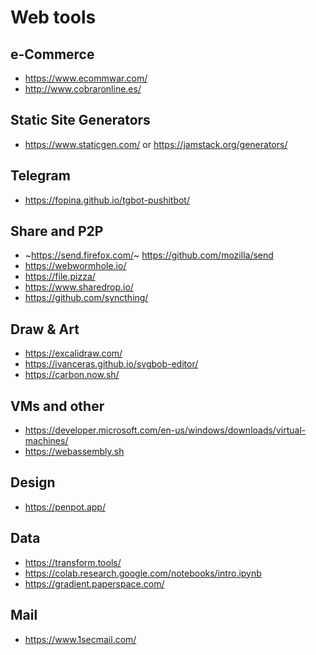 Web tools
==============


e-Commerce
-----------
* https://www.ecommwar.com/
* http://www.cobraronline.es/


Static Site Generators
------
* https://www.staticgen.com/ or https://jamstack.org/generators/


Telegram
-----
* https://fopina.github.io/tgbot-pushitbot/


Share and P2P
-----
* ~https://send.firefox.com/~ https://github.com/mozilla/send
* https://webwormhole.io/
* https://file.pizza/
* https://www.sharedrop.io/
* https://github.com/syncthing/

Draw & Art
------
* https://excalidraw.com/
* https://ivanceras.github.io/svgbob-editor/
* https://carbon.now.sh/


VMs and other
----
* https://developer.microsoft.com/en-us/windows/downloads/virtual-machines/
* https://webassembly.sh


Design
----
* https://penpot.app/

Data
----
* https://transform.tools/
* https://colab.research.google.com/notebooks/intro.ipynb
* https://gradient.paperspace.com/

Mail
----
* https://www.1secmail.com/
